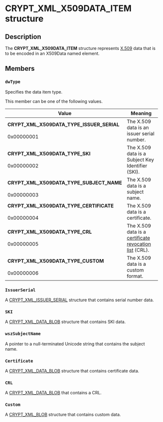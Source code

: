 # CRYPT_XML_X509DATA_ITEM structure

## Description

The **CRYPT_XML_X509DATA_ITEM** structure represents [X.509](https://learn.microsoft.com/windows/desktop/SecGloss/x-gly) data that is to be encoded in an X509Data named element.

## Members

### `dwType`

Specifies the data item type.

This member can be one of the following values.

| Value | Meaning |
| --- | --- |
| **CRYPT_XML_X509DATA_TYPE_ISSUER_SERIAL**<br><br>0x00000001 | The X.509 data is an issuer serial number. |
| **CRYPT_XML_X509DATA_TYPE_SKI**<br><br>0x00000002 | The X.509 data is a Subject Key Identifier (SKI). |
| **CRYPT_XML_X509DATA_TYPE_SUBJECT_NAME**<br><br>0x00000003 | The X.509 data is a subject name. |
| **CRYPT_XML_X509DATA_TYPE_CERTIFICATE**<br><br>0x00000004 | The X.509 data is a certificate. |
| **CRYPT_XML_X509DATA_TYPE_CRL**<br><br>0x00000005 | The X.509 data is a [certificate revocation list](https://learn.microsoft.com/windows/desktop/SecGloss/c-gly) (CRL). |
| **CRYPT_XML_X509DATA_TYPE_CUSTOM**<br><br>0x00000006 | The X.509 data is a custom format. |

### `IssuerSerial`

A [CRYPT_XML_ISSUER_SERIAL](https://learn.microsoft.com/windows/desktop/api/cryptxml/ns-cryptxml-crypt_xml_issuer_serial) structure that contains serial number data.

### `SKI`

A [CRYPT_XML_DATA_BLOB](https://learn.microsoft.com/windows/desktop/api/cryptxml/ns-cryptxml-crypt_xml_data_blob) structure that contains SKI data.

### `wszSubjectName`

A pointer to a null-terminated Unicode string that contains the subject name.

### `Certificate`

A [CRYPT_XML_DATA_BLOB](https://learn.microsoft.com/windows/desktop/api/cryptxml/ns-cryptxml-crypt_xml_data_blob) structure that contains certificate data.

### `CRL`

A [CRYPT_XML_DATA_BLOB](https://learn.microsoft.com/windows/desktop/api/cryptxml/ns-cryptxml-crypt_xml_data_blob) that contains a CRL.

### `Custom`

A [CRYPT_XML_BLOB](https://learn.microsoft.com/windows/desktop/api/cryptxml/ns-cryptxml-crypt_xml_blob) structure that contains custom data.